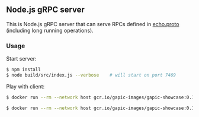 ## Node.js gRPC server

This is Node.js gRPC server that can serve RPCs defined in 
[echo.proto](https://github.com/googleapis/gapic-showcase/blob/master/schema/google/showcase/v1beta1/echo.proto) 
(including long running operations). 

### Usage

Start server:
```sh
$ npm install
$ node build/src/index.js --verbose    # will start on port 7469
```

Play with client:
```sh
$ docker run --rm --network host gcr.io/gapic-images/gapic-showcase:0.1.0 echo --address host.docker.internal:7469 echo --response content --response.content okay

$ docker run --rm --network host gcr.io/gapic-images/gapic-showcase:0.1.0 echo --address host.docker.internal:7469 wait --end ttl --end.ttl.seconds 5 --follow --response success --response.success.content okay
```
